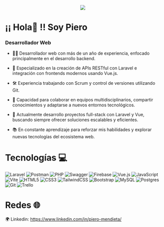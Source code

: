 <div align="center">
  <!-- <img src="https://github.com/user-attachments/assets/1c716bd7-01b7-4b4a-830c-c0ae24d0a594"> -->
  <img src="https://github.com/user-attachments/assets/b6fb963e-1b97-42e7-b43f-b6d87ea3df2e">
  <!--LA IMAGEN LA PUEDES DESCARGAR, ARRAASTRAR AQUI, EL LINK QUE TE BOTA VA EN EL SRC DE LA ETIQUETA IMG-->
</div>
<h1>¡¡ Hola👋 !! Soy Piero</h1>
<h3>Desarrollador Web</h3>


- 👨‍💻 Desarrollador web con más de un año de experiencia, enfocado principalmente en el desarrollo backend.

- 🧩 Especializado en la creación de APIs RESTful con Laravel e integración con frontends modernos usando Vue.js.

- 🛠  Experiencia trabajando con Scrum y control de versiones utilizando Git.

- 🤝 Capacidad para colaborar en equipos multidisciplinarios, compartir conocimientos y adaptarse a nuevos entornos tecnológicos.

- 🚀 Actualmente desarrollo proyectos full-stack con Laravel y Vue, buscando siempre ofrecer soluciones escalables y eficientes.

- 📚 En constante aprendizaje para reforzar mis habilidades y explorar nuevas tecnologías del ecosistema web.

<h1>Tecnologías 💻</h1>

![Laravel](https://img.shields.io/badge/laravel-%23FF2D20.svg?style=for-the-badge&logo=laravel&logoColor=white)
![Postman](https://img.shields.io/badge/Postman-FF6C37?style=for-the-badge&logo=postman&logoColor=white)
![PHP](https://img.shields.io/badge/php-%23777BB4.svg?style=for-the-badge&logo=php&logoColor=white)
![Swagger](https://img.shields.io/badge/-Swagger-%23Clojure?style=for-the-badge&logo=swagger&logoColor=white)
![Firebase](https://img.shields.io/badge/firebase-a08021?style=for-the-badge&logo=firebase&logoColor=ffcd34)
![Vue.js](https://img.shields.io/badge/vuejs-%2335495e.svg?style=for-the-badge&logo=vuedotjs&logoColor=%234FC08D)
![JavaScript](https://img.shields.io/badge/javascript-%23323330.svg?style=for-the-badge&logo=javascript&logoColor=%23F7DF1E)
![Vite](https://img.shields.io/badge/vite-%23646CFF.svg?style=for-the-badge&logo=vite&logoColor=white)
![HTML5](https://img.shields.io/badge/html5-%23E34F26.svg?style=for-the-badge&logo=html5&logoColor=white)
![CSS3](https://img.shields.io/badge/css3-%231572B6.svg?style=for-the-badge&logo=css3&logoColor=white)
![TailwindCSS](https://img.shields.io/badge/tailwindcss-%2338B2AC.svg?style=for-the-badge&logo=tailwind-css&logoColor=white)
![Bootstrap](https://img.shields.io/badge/bootstrap-%238511FA.svg?style=for-the-badge&logo=bootstrap&logoColor=white)
![MySQL](https://img.shields.io/badge/mysql-4479A1.svg?style=for-the-badge&logo=mysql&logoColor=white)
![Postgres](https://img.shields.io/badge/postgres-%23316192.svg?style=for-the-badge&logo=postgresql&logoColor=white)
![Git](https://img.shields.io/badge/git-%23F05033.svg?style=for-the-badge&logo=git&logoColor=white)
![Trello](https://img.shields.io/badge/Trello-%23026AA7.svg?style=for-the-badge&logo=Trello&logoColor=white)
<!-- https://github.com/Ileriayo/markdown-badges?tab=readme-ov-file#table-of-contents (link de las etiquetas) -->

<h1>Redes 🌐</h1>

🌍 Linkedin: <a target="_blank" href="https://www.linkedin.com/in/piero-mendieta/">https://www.linkedin.com/in/piero-mendieta/</a>

